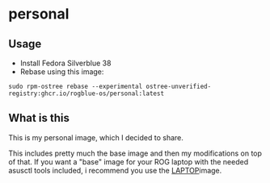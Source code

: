 # personal


## Usage

- Install Fedora Silverblue 38
- Rebase using this image:
```
sudo rpm-ostree rebase --experimental ostree-unverified-registry:ghcr.io/rogblue-os/personal:latest
```
## What is this
This is my personal image, which I decided to share.

This includes pretty much the base image and then my modifications on top of that. If you want a "base" image for your ROG laptop with the needed asusctl tools included, i recommend you use the [LAPTOP](https://github.com/rogblue-os/laptop)image.